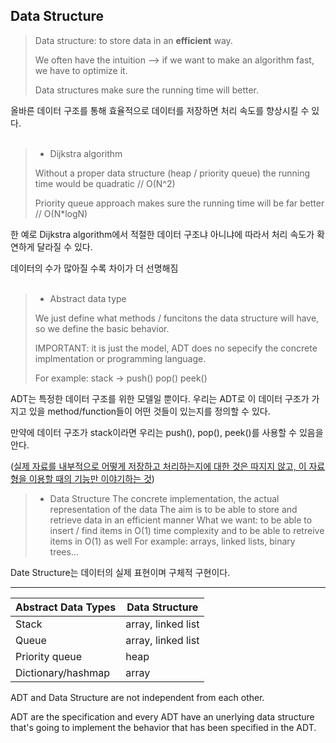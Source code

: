 ## Data Structure

>Data structure: to store data in an **efficient** way.
>
>We often have the intuition --> if we want to make an algorithm fast, we have to optimize it.
>
>Data structures make sure the running time will better.

올바른 데이터 구조를 통해 효율적으로 데이터를 저장하면 처리 속도를 향상시킬 수 있다.
<br>
<br>


>* Dijkstra algorithm
>
>Without a proper data structure (heap / priority queue) the running time would be quadratic // O(N^2)
>
>Priority queue approach makes sure the running time will be far better // O(N*logN)

한 예로 Dijkstra algorithm에서 적절한 데이터 구조냐 아니냐에 따라서 처리 속도가 확연하게 달라질 수 있다.

데이터의 수가 많아질 수록 차이가 더 선명해짐
<br>
<br>

>* Abstract data type
>
>We just define what methods / funcitons the data structure will have, so we define the basic behavior.
>
>IMPORTANT: it is just the model, ADT does no sepecify the concrete implmentation or programming language.
>
>For example: stack -> push() pop() peek()

ADT는 특정한 데이터 구조를 위한 모델일 뿐이다. 우리는 ADT로 이 데이터 구조가 가지고 있을 method/function들이 어떤 것들이 있는지를 정의할 수 있다.

만약에 데이터 구조가 stack이라면 우리는 push(), pop(), peek()를 사용할 수 있음을 안다.

([실제 자료를 내부적으로 어떻게 저장하고 처리하는지에 대한 것은 따지지 않고, 이 자료형을 이용할 때의 기능만 이야기하는 것](https://juff.tistory.com/entry/ADTAbstract-Data-Type))


>* Data Structure
> The concrete implementation, the actual representation of the data
> The aim is to be able to store and retrieve data in an efficient manner
> What we want: to be able to insert / find items in O(1) time complexity and to be able to retreive items in O(1) as well
> For example: arrays, linked lists, binary trees...

Date Structure는 데이터의 실제 표현이며 구체적 구현이다.

---


Abstract Data Types | Data Structure
--------------------|-----------------
Stack               | array, linked list
Queue               | array, linked list
Priority queue      | heap
Dictionary/hashmap  | array

ADT and Data Structure are not independent from each other.

ADT are the specification and every ADT have an unerlying data structure that's going to implement the behavior that has been specified in the ADT.
